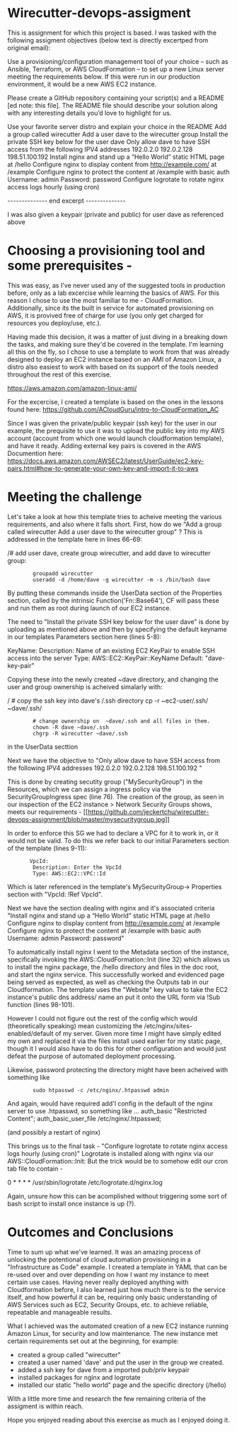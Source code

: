 # Wirecutter-devops-assigment
This is assignment for which this project is based.
I was tasked with the following assigment objectives (below text is directly excertped from original email):

  Use a provisioning/configuration management tool of your choice – such as Ansible, Terraform, or AWS CloudFormation – to set up a new Linux server meeting the requirements below. If this were run in our production environment, it would be a new AWS EC2 instance.

Please create a GitHub repository containing your script(s) and a README [ed note: this file]. 
The README file should describe your solution along with any interesting details you’d love to highlight for us.

Use your favorite server distro and explain your choice in the README
Add a group called wirecutter
Add a user dave to the wirecutter group
Install the private SSH key below for the user dave
Only allow dave to have SSH access from the following IPV4 addresses
192.0.2.0
192.0.2.128
198.51.100.192
Install nginx and stand up a “Hello World” static HTML page at /hello
Configure nginx to display content from http://example.com/ at /example
Configure nginx to protect the content at /example with basic auth
Username: admin
Password: password
Configure logrotate to rotate nginx access logs hourly (using cron)

-------------- end excerpt --------------

I was also given a keypair (private and public) for user dave as referenced above

# Choosing a provisioning tool and some prerequisites - 

This was easy, as I've never used any of the suggested tools in production before, only as a lab excercise while learning the basics of AWS.  For this reason I chose to use the most familiar to me - CloudFormation.  Additionally, since its the built in service for automated provisioning on AWS, it is provived free of charge for use (you only get charged for resources you deploy/use, etc.).

Having made this decision, it was a matter of just diving in a breaking down the tasks, and making sure they'd be covered in the template. I'm learning all this on the fly, so I chose to use a template to work from that was already designed to deploy an EC2 instance based on an AMI of Amazon Linux, a distro also easiest to work with based on its support of the tools needed throughout the rest of this exercise. 

https://aws.amazon.com/amazon-linux-ami/

For the excercise, I created a template is based on the ones in the lessons found here:
https://github.com/ACloudGuru/intro-to-CloudFormation_AC

Since I was given the private/public keypair (ssh key) for the user in our example, the prequisite to use it was to upload the public key into my AWS account (account from which one would launch cloudformation template), and have it ready. 
Adding external key pairs is covered in the AWS Documention here:
https://docs.aws.amazon.com/AWSEC2/latest/UserGuide/ec2-key-pairs.html#how-to-generate-your-own-key-and-import-it-to-aws


# Meeting the challenge
Let's take a look at how this template tries to acheive meeting the various requirements, and also where it falls short.
First, how do we "Add a group called wirecutter
Add a user dave to the wirecutter group" ?
This is addressed in the template here in lines 66-69:

 /# add user dave, create group wirecutter, and add dave to wirecutter group:
  
            groupadd wirecutter
            useradd -d /home/dave -g wirecutter -m -s /bin/bash dave
            
By putting these commands inside the UserData section of the Properties section, called by the intrinsic Function('Fn::Base64'), CF will pass these and run them as root during launch of our EC2 instance.

The need to "Install the private SSH key below for the user dave" is done by uploading as mentioned above and then by specifying the default keyname in our templates Parameters section here (lines 5-8):

   KeyName:
      Description: Name of an existing EC2 KeyPair to enable SSH access into the server
      Type: AWS::EC2::KeyPair::KeyName
      Default: "dave-key-pair"

Copying these into the newly created ~dave directory, and changing the user and group ownership is acheived simalarly with:

/            # copy the ssh key into dave's /.ssh directory
            cp -r ~ec2-user/.ssh/ ~dave/.ssh/
            
            # change ownership on  ~dave/.ssh and all files in them.
            chown -R dave ~dave/.ssh
            chgrp -R wirecutter ~dave/.ssh
            
in the UserData secttion
            


Next we have the objective to "Only allow dave to have SSH access from the following IPV4 addresses
192.0.2.0
192.0.2.128
198.51.100.192
"

This is done by creating secutity group ("MySecurityGroup") in the Resources, which we can assign a ingress policy via the SecurityGroupIngress spec (line 76).  The creation of the group, as seen in our inspection of the EC2 instance > Network Security Groups shows, meets our requirements - 
[[https://github.com/jeckertchu/wirecutter-devops-assignment/blob/master/mysecuritygroup.jpg]]

In order to enforce this SG we had to declare a VPC for it to work in, or it would not be valid. To do this we refer back to our initial Parameters section of the template (lines 9-11): 

    
           VpcId:
            Description: Enter the VpcId
            Type: AWS::EC2::VPC::Id

Which is later referenced in the template's MySecurityGroup-> Properties section with "VpcId: !Ref VpcId".

Next we have the section dealing with nginx and it's associated criteria
"Install nginx and stand up a “Hello World” static HTML page at /hello
Configure nginx to display content from http://example.com/ at /example
Configure nginx to protect the content at /example with basic auth
Username: admin
Password: password"

To automatically install nginx I went to the Metadata section of the instance, specifically invoking the AWS::CloudFormation::Init
(line 32) which allows us to install the nginx package, the /hello directory and files in the doc root, and start the nginx service.
This successfully worked and evidenced page being served as expected, as well as checking the Outputs tab in our Cloudformation.
The template uses the "Website" key value to take the EC2 instance's public dns address/ name an put it onto the URL form via !Sub function (lines 98-101).

However I could not figure out the rest of the config which would (theoretically speaking) mean customizing the /etc/nginx/sites-enabled/default of my server.  Given more time I might have simply edited my own and replaced it via the files install used earlier for my static page, though it I would also have to do this for other configuration and would just defeat the purpose of automated deployment processing.

Likewise, password protecting the directory might have been acheived with something like
  
            sudo htpasswd -c /etc/nginx/.htpasswd admin
         
And again, would have required add'l config in the default of the nginx server to use .htpasswd, so something like
...
auth_basic "Restricted Content";
auth_basic_user_file /etc/nginx/.htpasswd;

(and possibly a restart of nginx)

This brings us to the final task - "Configure logrotate to rotate nginx access logs hourly (using cron)"
Logrotate is installed along with nginx via our AWS::CloudFormation::Init: 
But the trick would be to somehow edit our cron tab file to contain - 

0 * * * * /usr/sbin/logrotate /etc/logrotate.d/nginx.log

Again, unsure how this can be acomplished without triggering some sort of bash script to install once instance is up (?).

# Outcomes and Conclusions

Time to sum up what we've learned.
It was an amazing process of unlocking the potentional of cloud automation provisioning in a "Infrastructure as Code" example.
I created a template in YAML that can be re-used over and over depending on how I want my instance to meet certain use cases.
Having never really deployed anything with Cloudformation before, I also learned just how much there is to the service itself, and how powerful it can be, requiring only basic understanding of AWS Services such as EC2, Security Groups, etc. to achieve reliable, repeatable and manageable results.

What I achieved was the automated creation of a new EC2 instance running Amazon Linux, for security and low maintenance.
The new instance met certain requirements set out at the beginning, for example: 
  - created a group called "wirecutter"
  - created a user named 'dave' and put the user in the group we created.
  - added a ssh key for dave from a imported pub/priv keypair
  - installed packages for nginx and logrotate
  - installed our static "hello world" page and the specific directory (/hello)
  
With a little more time and research the few remaining criteria of the assigment is within reach.

Hope you enjoyed reading about this exercise as much as I enjoyed doing it.



  
  


